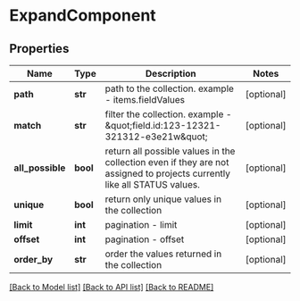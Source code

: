 # ExpandComponent

## Properties
Name | Type | Description | Notes
------------ | ------------- | ------------- | -------------
**path** | **str** | path to the collection. example - items.fieldValues | [optional] 
**match** | **str** | filter the collection. example - \&quot;field.id:123-12321-321312-e3e21w\&quot; | [optional] 
**all_possible** | **bool** | return all possible values in the collection even if they are not assigned to projects currently like all STATUS values. | [optional] 
**unique** | **bool** | return only unique values in the collection | [optional] 
**limit** | **int** | pagination - limit | [optional] 
**offset** | **int** | pagination - offset | [optional] 
**order_by** | **str** | order the values returned in the collection | [optional] 

[[Back to Model list]](../README.md#documentation-for-models) [[Back to API list]](../README.md#documentation-for-api-endpoints) [[Back to README]](../README.md)


